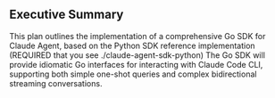 ## Executive Summary
This plan outlines the implementation of a comprehensive Go SDK for Claude Agent, based on the Python SDK reference implementation (REQUIRED that you see ./claude-agent-sdk-python)
The Go SDK will provide idiomatic Go interfaces for interacting with Claude Code CLI, supporting both simple one-shot queries and complex bidirectional streaming conversations.